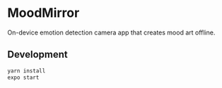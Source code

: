 # MoodMirror

On-device emotion detection camera app that creates mood art offline.

## Development

```bash
yarn install
expo start
```
